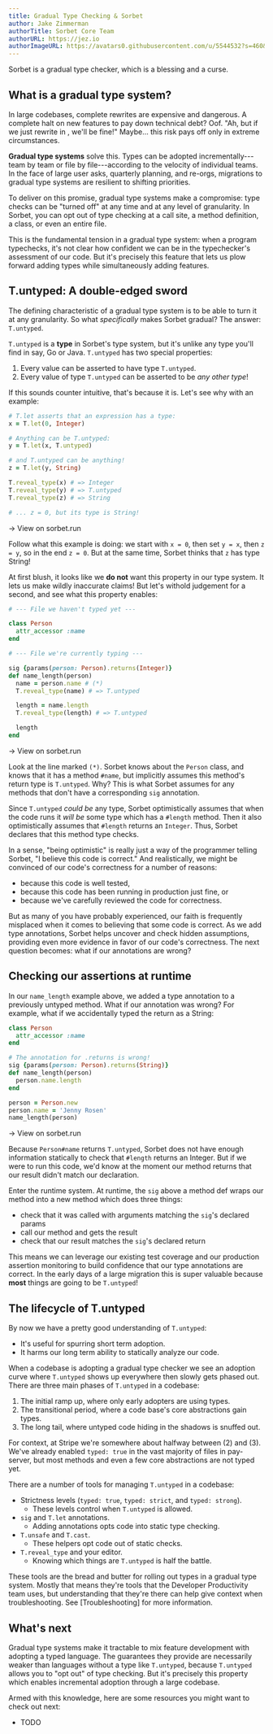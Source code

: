 ```yaml
---
title: Gradual Type Checking & Sorbet
author: Jake Zimmerman
authorTitle: Sorbet Core Team
authorURL: https://jez.io
authorImageURL: https://avatars0.githubusercontent.com/u/5544532?s=460&v=4
---
```


Sorbet is a gradual type checker, which is a blessing and a curse.

<!-- truncate -->

## What is a gradual type system?

In large codebases, complete rewrites are expensive and dangerous. A complete
halt on new features to pay down technical debt? Oof. "Ah, but if we just
rewrite in _<my favorite language>_, we'll be fine!" Maybe... this risk pays off
only in extreme circumstances.

**Gradual type systems** solve this. Types can be adopted incrementally---team
by team or file by file---according to the velocity of individual teams. In the
face of large user asks, quarterly planning, and re-orgs, migrations to gradual
type systems are resilient to shifting priorities.

To deliver on this promise, gradual type systems make a compromise: type checks
can be "turned off" at any time and at any level of granularity. In Sorbet, you
can opt out of type checking at a call site, a method definition, a class, or
even an entire file.

This is the fundamental tension in a gradual type system: when a program
typechecks, it's not clear how confident we can be in the typechecker's
assessment of our code. But it's precisely this feature that lets us plow
forward adding types while simultaneously adding features.


## T.untyped: A double-edged sword

The defining characteristic of a gradual type system is to be able to turn it
at any granularity. So what _specifically_ makes Sorbet gradual? The answer:
`T.untyped`.

`T.untyped` is a **type** in Sorbet's type system, but it's unlike any type
you'll find in say, Go or Java. `T.untyped` has two special properties:

1.  Every value can be asserted to have type `T.untyped`.
2.  Every value of type `T.untyped` can be asserted to be _any other type_!

If this sounds counter intuitive, that's because it is. Let's see why with an
example:

```ruby
# T.let asserts that an expression has a type:
x = T.let(0, Integer)

# Anything can be T.untyped:
y = T.let(x, T.untyped)

# and T.untyped can be anything!
z = T.let(y, String)

T.reveal_type(x) # => Integer
T.reveal_type(y) # => T.untyped
T.reveal_type(z) # => String

# ... z = 0, but its type is String!
```
→ View on sorbet.run

Follow what this example is doing: we start with `x = 0`, then set `y = x`,
then `z = y`, so in the end `z = 0`. But at the same time, Sorbet thinks that
`z` has type String!

At first blush, it looks like we **do not** want this property in our type
system. It lets us make wildly inaccurate claims! But let's withold judgement
for a second, and see what this property enables:

```ruby
# --- File we haven't typed yet ---

class Person
  attr_accessor :name
end

# --- File we're currently typing ---

sig {params(person: Person).returns(Integer)}
def name_length(person)
  name = person.name # (*)
  T.reveal_type(name) # => T.untyped

  length = name.length
  T.reveal_type(length) # => T.untyped

  length
end
```
→ View on sorbet.run

Look at the line marked `(*)`. Sorbet knows about the `Person` class, and knows
that it has a method `#name`, but implicitly assumes this method's return type
is `T.untyped`. Why? This is what Sorbet assumes for any methods that don't have
a corresponding `sig` annotation.

Since `T.untyped` _could be_ any type, Sorbet optimistically assumes that when
the code runs it _will be_ some type which has a `#length` method. Then it also
optimistically assumes that `#length` returns an `Integer`. Thus, Sorbet
declares that this method type checks.

In a sense, "being optimistic" is really just a way of the programmer telling
Sorbet, "I believe this code is correct." And realistically, we might be
convinced of our code's correctness for a number of reasons:

- because this code is well tested,
- because this code has been running in production just fine, or
- because we've carefully reviewed the code for correctness.

But as many of you have probably experienced, our faith is frequently misplaced
when it comes to believing that some code is correct. As we add type
annotations, Sorbet helps uncover and check hidden assumptions, providing even
more evidence in favor of our code's correctness. The next question becomes:
what if our annotations are wrong?


## Checking our assertions at runtime

In our `name_length` example above, we added a type annotation to a previously
untyped method. What if our annotation was wrong? For example, what if we
accidentally typed the return as a String:

```ruby
class Person
  attr_accessor :name
end

# The annotation for .returns is wrong!
sig {params(person: Person).returns(String)}
def name_length(person)
  person.name.length
end

person = Person.new
person.name = 'Jenny Rosen'
name_length(person)
```
→ View on sorbet.run

Because `Person#name` returns `T.untyped`, Sorbet does not have enough
information statically to check that `#length` returns an Integer. But if we
were to run this code, we'd know at the moment our method returns that our
result didn't match our declaration.

Enter the runtime system. At runtime, the `sig` above a method def wraps our
method into a new method which does three things:

- check that it was called with arguments matching the `sig`'s declared params
- call our method and gets the result
- check that our result matches the `sig`'s declared return

This means we can leverage our existing test coverage and our production
assertion monitoring to build confidence that our type annotations are correct.
In the early days of a large migration this is super valuable because **most**
things are going to be `T.untyped`!

## The lifecycle of T.untyped

<!-- TODO(jez) This one section ended up about as long as the entire post. -->

By now we have a pretty good understanding of `T.untyped`:

- It's useful for spurring short term adoption.
- It harms our long term ability to statically analyze our code.

When a codebase is adopting a gradual type checker we see an adoption curve
where `T.untyped` shows up everywhere then slowly gets phased out. There are
three main phases of `T.untyped` in a codebase:

1.  The initial ramp up, where only early adopters are using types.
1.  The transitional period, where a code base's core abstractions gain types.
1.  The long tail, where untyped code hiding in the shadows is snuffed out.

For context, at Stripe we're somewhere about halfway between (2) and (3). We've
already enabled `typed: true` in the vast majority of files in pay-server, but
most methods and even a few core abstractions are not typed yet.

There are a number of tools for managing `T.untyped` in a codebase:

- Strictness levels (`typed: true`, `typed: strict`, and `typed: strong`).
  - These levels control when `T.untyped` is allowed.
- `sig` and `T.let` annotations.
  - Adding annotations opts code into static type checking.
- `T.unsafe` and `T.cast`.
  - These helpers opt code out of static checks.
- `T.reveal_type` and your editor.
  - Knowing which things are `T.untyped` is half the battle.

These tools are the bread and butter for rolling out types in a gradual type
system. Mostly that means they're tools that the Developer Productivity team
uses, but understanding that they're there can help give context when
troubleshooting. See [Troubleshooting] for more information.


## What's next

Gradual type systems make it tractable to mix feature development with adopting
a typed language. The guarantees they provide are necessarily weaker than
languages without a type like `T.untyped`, because `T.untyped` allows you to
"opt out" of type checking. But it's precisely this property which enables
incremental adoption through a large codebase.

Armed with this knowledge, here are some resources you might want to check out
next:

- TODO

